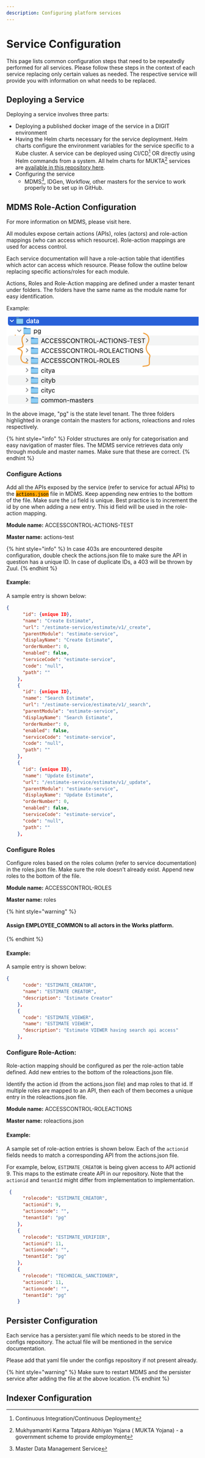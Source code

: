 ```yaml
---
description: Configuring platform services
---
```


# Service Configuration

This page lists common configuration steps that need to be repeatedly performed for all services. Please follow these steps in the context of each service replacing only certain values as needed. The respective service will provide you with information on what needs to be replaced.

## Deploying a Service

Deploying a service involves three parts:

* Deploying a published docker image of the service in a DIGIT environment
* Having the Helm charts necessary for the service deployment. Helm charts configure the environment variables for the service specific to a Kube cluster. A service can be deployed using  CI/CD[^1] OR  directly using Helm commands from a system. All helm charts for MUKTA[^2] services are [available in this repository here](https://github.com/egovernments/DIGIT-DevOps/tree/digit-works/deploy-as-code/helm/charts/digit-works/backend).&#x20;
* Configuring the service&#x20;
  * MDMS[^3], IDGen, Workflow, other masters for the service to work properly to be set up in GitHub.

## MDMS Role-Action Configuration

For more information on MDMS, please visit here.

All modules expose certain actions (APIs), roles (actors) and role-action mappings (who can access which resource). Role-action mappings are used for access control.&#x20;

Each service documentation will have a role-action table that identifies which actor can access which resource. Please follow the outline below replacing specific actions/roles for each module.&#x20;

Actions, Roles and Role-Action mapping are defined under a master tenant under folders. The folders have the same name as the module name for easy identification.&#x20;

Example:

![](<../../../../.gitbook/assets/Screenshot 2023-05-01 at 5.13.19 PM.png>)

In the above image, "pg" is the state level tenant. The three folders highlighted in orange contain the masters for actions, roleactions and roles respectively.&#x20;

{% hint style="info" %}
Folder structures are only for categorisation and easy navigation of master files. The MDMS service retrieves  data only through module and master names. Make sure that these are correct.
{% endhint %}

### Configure Actions

Add all the APIs exposed by the service (refer to service for actual APIs) to the <mark style="background-color:orange;">`actions.json`</mark> file in MDMS. Keep appending new entries to the bottom of the file. Make sure the `id` field is unique. Best practice is to increment the id by one when adding a new entry. This id field will be used in the role-action mapping.

**Module name:** ACCESSCONTROL-ACTIONS-TEST

**Master name:** actions-test

{% hint style="info" %}
In case 403s are encountered despite configuration, double check the actions.json file to make sure the API in question has a unique ID. In case of duplicate IDs, a 403 will be thrown by Zuul.
{% endhint %}

#### Example:

A sample entry is shown below:

```json
{
      "id": {unique ID},
      "name": "Create Estimate",
      "url": "/estimate-service/estimate/v1/_create",
      "parentModule": "estimate-service",
      "displayName": "Create Estimate",
      "orderNumber": 0,
      "enabled": false,
      "serviceCode": "estimate-service",
      "code": "null",
      "path": ""
    },
    {
      "id": {unique ID},
      "name": "Search Estimate",
      "url": "/estimate-service/estimate/v1/_search",
      "parentModule": "estimate-service",
      "displayName": "Search Estimate",
      "orderNumber": 0,
      "enabled": false,
      "serviceCode": "estimate-service",
      "code": "null",
      "path": ""
    },
    {
      "id": {unique ID},
      "name": "Update Estimate",
      "url": "/estimate-service/estimate/v1/_update",
      "parentModule": "estimate-service",
      "displayName": "Update Estimate",
      "orderNumber": 0,
      "enabled": false,
      "serviceCode": "estimate-service",
      "code": "null",
      "path": ""
    },
```

### Configure Roles

Configure roles based on the roles column (refer to service documentation) in the roles.json file. Make sure the role doesn't already exist. Append new roles to the bottom of the file.&#x20;

**Module name:** ACCESSCONTROL-ROLES

**Master name:** roles

{% hint style="warning" %}
#### Assign EMPLOYEE\_COMMON to all actors in the Works platform.
{% endhint %}

#### Example:

A sample entry is shown below:

```json
{
      "code": "ESTIMATE_CREATOR",
      "name": "ESTIMATE CREATOR",
      "description": "Estimate Creator"
    },
    {
      "code": "ESTIMATE_VIEWER",
      "name": "ESTIMATE VIEWER",
      "description": "Estimate VIEWER having search api access"
    },
```

### Configure Role-Action:

Role-action mapping should be configured as per the role-action table defined. Add new entries to the bottom of the roleactions.json file.&#x20;

Identify the action id (from the actions.json file) and map roles to that id. If multiple roles are mapped to an API, then each of them becomes a unique entry in the roleactions.json file.

**Module name:** ACCESSCONTROL-ROLEACTIONS

**Master name:** roleactions.json

#### Example:

A sample set of role-action entries is shown below. Each of the `actionid` fields needs to match a corresponding API from the actions.json file.&#x20;

For example, below, `ESTIMATE_CREATOR` is being given access to API actionid 9. This maps to the estimate create API in our repository. Note that the `actionid` and `tenantId` might differ from implementation to implementation.&#x20;

```json
 {
      "rolecode": "ESTIMATE_CREATOR",
      "actionid": 9,
      "actioncode": "",
      "tenantId": "pg"
    },
    {
      "rolecode": "ESTIMATE_VERIFIER",
      "actionid": 11,
      "actioncode": "",
      "tenantId": "pg"
    },
    {
      "rolecode": "TECHNICAL_SANCTIONER",
      "actionid": 11,
      "actioncode": "",
      "tenantId": "pg"
    }
```



## Persister Configuration

Each service has a persister.yaml file which needs to be stored in the configs repository. The actual file will be mentioned in the service documentation.&#x20;

Please add that yaml file under the configs repository if not present already.

{% hint style="warning" %}
Make sure to restart MDMS and the persister service after adding the file at the above location.
{% endhint %}

## Indexer Configuration

[^1]: Continuous Integration/Continuous Deployment

[^2]: Mukhyamantri Karma Tatpara Abhiyan Yojana ( MUKTA Yojana) - a government  scheme to provide employment

[^3]: Master Data Management Service
